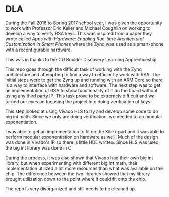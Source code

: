 # DLA

During the Fall 2016 to Spring 2017 school year, I was given the opportunity to work with Professor Eric Keller and Michael Coughlin on working to develop a way to verify RSA keys. This was inspired from a paper they wrote called *Apps with Hardware: Enabling Run-time Architectural Customization in Smart Phones* where the Zynq was used as a smart-phone with a reconfigurable hardware. 

This was in thanks to the CU Boulder Discovery Learning Apprenticeship. 

This repo goes through the difficult task of working with the Zynq architecture and attempting to find a way to efficiently work with RSA. The initial steps were to get the Zynq up and running with an ARM Core so there is a way to interface with hardware and software. The next step was to get an implementation of RSA to show functionality of it on the board without using any third party IP. This task prove to be extremely difficult and we turned our eyes on focusing the project into doing verification of keys. 

This step looked at using Vivado HLS to try and develop some code to do big int math. Since we only are doing verification, we needed to do modular exponentiation. 

I was able to get an implementation to fit on the Xilinx part and it was able to perform modular exponentiation on hardware as well. Much of the design was done in Vivado's IP so there is little HDL written. Since HLS was used, the big int library was done in C. 

During the process, it was also shown that Vivado had their own big int library, but when experimenting with different big int math, their implementation utilized a lot more resources than what was available on the chip. The difference between the two libraries showed that my library brought utilization down to the point where it could fit onto the chip.

The repo is very disorganized and still needs to be cleaned up. 
